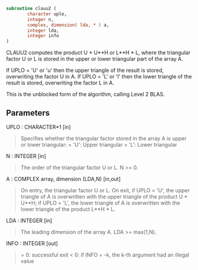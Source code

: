 ```fortran
subroutine clauu2 (
        character uplo,
        integer n,
        complex, dimension( lda, * ) a,
        integer lda,
        integer info
)
```

CLAUU2 computes the product U \* U\*\*H or L\*\*H \* L, where the triangular
factor U or L is stored in the upper or lower triangular part of
the array A.

If UPLO = 'U' or 'u' then the upper triangle of the result is stored,
overwriting the factor U in A.
If UPLO = 'L' or 'l' then the lower triangle of the result is stored,
overwriting the factor L in A.

This is the unblocked form of the algorithm, calling Level 2 BLAS.

## Parameters
UPLO : CHARACTER\*1 [in]
> Specifies whether the triangular factor stored in the array A
> is upper or lower triangular:
> = 'U':  Upper triangular
> = 'L':  Lower triangular

N : INTEGER [in]
> The order of the triangular factor U or L.  N >= 0.

A : COMPLEX array, dimension (LDA,N) [in,out]
> On entry, the triangular factor U or L.
> On exit, if UPLO = 'U', the upper triangle of A is
> overwritten with the upper triangle of the product U \* U\*\*H;
> if UPLO = 'L', the lower triangle of A is overwritten with
> the lower triangle of the product L\*\*H \* L.

LDA : INTEGER [in]
> The leading dimension of the array A.  LDA >= max(1,N).

INFO : INTEGER [out]
> = 0: successful exit
> < 0: if INFO = -k, the k-th argument had an illegal value
